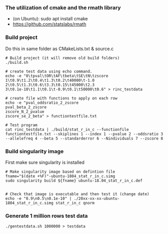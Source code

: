### The utilization of cmake and the rmath library
- (on Ubuntu): sudo apt install cmake
- https://github.com/statslabs/rmath

### Build project 
Do this in same folder as CMakeLists.txt & source.c

```
# Build project (it will remove old build folders)
./build.sh

# create test data using echo command.
echo -e "0\tpval\tOR\tAF\tbeta\tSE\tN\tzscore
1\t0.9\t1.2\t0.4\t1.3\t0.2\t40000\t-1.0
2\t0.5\t1.3\t0.6\t3.3\t0.15\t45000\t2.3
3\t0.1e-10\t1.1\t0.1\t-0.9\t0.1\t50000\t0.6" > rinc_testdata

# create file with functions to apply on each row
echo -e "pval_oddsratio_2_zscore
pval_beta_2_zscore
zscore_N_2_pvalue
zscore_se_2_beta" > functiontestfile.txt

# Test program
cat rinc_testdata | ./build/stat_r_in_c --functionfile functiontestfile.txt --skiplines 1 --index 1 --pvalue 2 --oddsratio 3 --allelefreq 4 --beta 5 --standarderror 6 --Nindividuals 7 --zscore 8

```

### Build singularity image
First make sure singularity is installed

```
# Make singularity image based on defintion file
fname="$(date +%F)"-ubuntu-1804_stat_r_in_c.simg
sudo singularity build ${fname} ubuntu-18.04_stat_r_in_c.def 


# Check that image is executable and then test it (change date)
echo -e "0.9\n0.5\n0.1e-10" | ./20xx-xx-xx-ubuntu-1804_stat_r_in_c.simg stat_r_in_c qnorm
```

### Generate 1 million rows test data
```
./gentestdata.sh 1000000 > testdata

